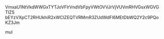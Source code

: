 VmxaU1NtVkdWWGxTYTJoVFlrVndVbFpyVWtOVVJrVjVUVmRHVGsxWGVGTlZS
bEYzVXpCT2RHUkhiR2xWClZEQTVRMmR3ZUdWdFl6MEtDbWQ2Y2c9PQoKZ3Jm

mul
